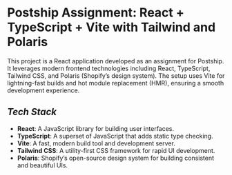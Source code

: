 # Postship Assignment: React + TypeScript + Vite with Tailwind and Polaris

This project is a React application developed as an assignment for Postship. It leverages modern frontend technologies including React, TypeScript, Tailwind CSS, and Polaris (Shopify’s design system). The setup uses Vite for lightning-fast builds and hot module replacement (HMR), ensuring a smooth development experience.


## *Tech Stack*
- **React**: A JavaScript library for building user interfaces.
- **TypeScript**: A superset of JavaScript that adds static type checking.
- **Vite**: A fast, modern build tool and development server.
- **Tailwind CSS**: A utility-first CSS framework for rapid UI development.
- **Polaris**: Shopify’s open-source design system for building consistent and beautiful UIs.
